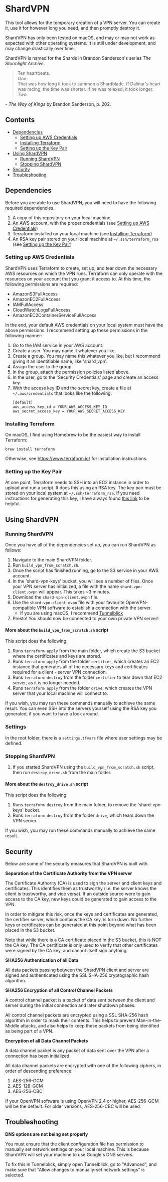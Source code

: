 # ShardVPN
This tool allows for the temporary creation of a VPN server. You can create it, use it for however long you need, and 
then promptly destroy it.

ShardVPN has only been tested on macOS, and may or may not work as expected with other operating systems.
It is still under development, and may change drastically over time.

ShardVPN is named for the Shards in Brandon Sanderson's series _The Stormlight Archive_.
> Ten heartbeats.
> <br/>
> _One_.
> <br/>
> That was how long it took to summon a Shardblade. If Dalinar's heart was racing, the time was shorter. If he was 
> relaxed, it took longer. _Two_.

\- _The Way of Kings_ by Brandon Sanderson, p. 202.

## Contents
- [Dependencies](#dependencies)
  - [Setting up AWS Credentials](#setting-up-aws-credentials)
  - [Installing Terraform](#installing-terraform)
  - [Setting up the Key Pair](#setting-up-the-key-pair)
- [Using ShardVPN](#using-shardvpn)
  - [Running ShardVPN](#running-shardvpn)
  - [Stopping ShardVPN](#stopping-shardvpn)
- [Security](#security)
- [Troubleshooting](#troubleshooting)

## Dependencies
Before you are able to use ShardVPN, you will need to have the following required dependencies.
1. A copy of this repository on your local machine
1. An AWS account, with the proper credentials (see [Setting up AWS Credentials](#setting-up-aws-credentials))
1. Terraform installed on your local machine (see [Installing Terraform](#installing-terraform))
1. An RSA key pair stored on your local machine at `~/.ssh/terraform_rsa`
(see [Setting up the Key Pair](#setting-up-the-key-pair))

### Setting up AWS Credentials
ShardVPN uses Terraform to create, set up, and tear down the necessary AWS resources on which the VPN runs. Terraform
 can only operate with the resources on your account that you grant it access to. At this time, the following 
 permissions are required:
 - AmazonS3FullAccess
 - AmazonEC2FullAccess
 - IAMFullAccess
 - CloudWatchLogsFullAccess
 - AmazonEC2ContainerServiceFullAccess
 
In the end, your default AWS credentials on your local system must have the above permissions. I recommend setting up
  these permissions in the following manner:
  1. Go to the IAM service in your AWS account.
  1. Create a user. You may name it whatever you like.
  1. Create a group. You may name this whatever you like, but I recommend giving it an identifiable name, like 
  'shard_vpn'.
  1. Assign the user to the group.
  1. In the group, attach the permission policies listed above.
  1. In the user, go to the 'Security Credentials' page and create an access key.
  1. With the access key ID and the secret key, create a file at `~/.aws/credentials` that looks like the following:
      ```
      [default]
      aws_access_key_id = YOUR_AWS_ACCESS_KEY_ID
      aws_secret_access_key = YOUR_AWS_SECRET_ACCESS_KEY
      ```

### Installing Terraform
On macOS, I find using Homebrew to be the easiest way to install Terraform: 
```
brew install terraform
```
Otherwise, see https://www.terraform.io/ for installation instructions.

### Setting up the Key Pair
At one point, Terraform needs to SSH into an EC2 instance in order to upload and run a script. It does this using an 
RSA key. The key pair must be stored on your local system at `~/.ssh/terraform_rsa`. If you need instructions for 
generating this key, I have always found
[this link](https://help.github.com/articles/generating-a-new-ssh-key-and-adding-it-to-the-ssh-agent/#generating-a-new-ssh-key)
to be helpful.


## Using ShardVPN

### Running ShardVPN
Once you have all of the dependencies set up, you can run ShardVPN as follows:
1. Navigate to the main ShardVPN folder.
1. Run `build_vpn_from_scratch.sh`.
1. Once the script has finished running, go to the S3 service in your AWS account.
1. In the 'shard-vpn-keys' bucket, you will see a number of files. Once your VPN server has initialized, a file with 
the 
name `shard-vpn-client.ovpn` will appear. This takes ~3 minutes. 
1. Download the `shard-vpn-client.ovpn` file.
1. Use the `shard-vpn-client.ovpn` file with your favourite OpenVPN-compatible VPN software to establish a connection with the 
server.
    - If you are using macOS, I recommend [Tunnelblick](https://tunnelblick.net/)
1. Presto! You should now be connected to your own private VPN server!

#### More about the `build_vpn_from_scratch.sh` script
This script does the following:
1. Runs `terraform apply` from the main folder, which create the S3 bucket where the certificates and keys are stored.
1. Runs `terraform apply` from the folder `certifier`, which creates an EC2 instance that generates all of the 
necessary keys and certificates required for a client - server VPN connection.
1. Runs `terraform destroy` from the folder `certifier` to tear down that EC2 server, as it is no longer needed.
1. Runs `terraform apply` from the folder `drive`, which creates the VPN server that your local machine will connect
 to.
 
If you wish, you may run these commands manually to achieve the same result. You can even SSH into the servers yourself 
using the RSA key you 
generated, if you want to have a look around.

### Settings
In the root folder, there is a `settings.tfvars` file where user settings may be defined.

### Stopping ShardVPN
1. If you started ShardVPN using the `build_vpn_from_scratch.sh` script, then run `destroy_drive.sh` from the main folder.

#### More about the `destroy_drive.sh` script
This script does the following:
1. Runs `terraform destroy` from the main folder, to remove the 'shard-vpn-keys' bucket.
1. Runs `terraform destroy` from the folder `drive`, which tears down the VPN server.

If you wish, you may run these commands manually to achieve the same result.

## Security
Below are some of the security measures that ShardVPN is built with.

**Separation of the Certificate Authority from the VPN server**

The Certificate Authority (CA) is used to sign the server and client keys and certificates. This identifies them as 
trustworthy (i.e. the server knows the client is trustworthy, and vice versa). If an outside source were to gain 
access to the CA key, new keys could be generated to gain access to the VPN.

In order to mitigate this risk, once the keys and certificates are generated, the certifier server, which contains 
the CA key, is torn down. No further keys or certificates can be generated at this point beyond what has been placed 
in the S3 bucket.

Note that while there is a CA certificate placed in the S3 bucket, this is NOT the CA key. The CA certificate is only 
used to verify that other certificates were signed by the CA key, and cannot itself sign anything.

**SHA256 Authentication of all Data**

All data packets passing between the ShardVPN client and server are signed and authenticated using the SSL SHA-256 
cryptographic hash algorithm. 

**SHA256 Encryption of all Control Channel Packets**

A control channel packet is a packet of data sent between the client and server during the initial connection and 
later shutdown phases.

All control channel packets are encrypted using a SSL SHA-256 hash algorithm in order to mask their contents. This 
helps to prevent Man-in-the-Middle attacks, and also helps to keep these packets from being identified as being part
of a VPN.

**Encryption of all Data Channel Packets**

A data channel packet is any packet of data sent over the VPN after a connection has been initialized.

All data channel packets are encrypted with one of the following ciphers, in order of descending preference:
1. AES-256-GCM
1. AES-128-GCM
1. AES-256-CBC

If your OpenVPN software is using OpenVPN 2.4 or higher, AES-256-GCM will be the default. For older versions, 
AES-256-CBC will be used.

## Troubleshooting

**DNS options are not being set properly**

You must ensure that the client configuration file has permission to manually set network settings on your local 
machine. This is because ShardVPN will set your machine to use Google's DNS servers.

To fix this in Tunnelblick, simply open Tunnelblick, go to "Advanced", and make sure that "Allow changes to 
manually-set network settings" is selected.
